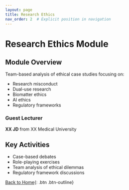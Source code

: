 ```yaml
---
layout: page
title: Research Ethics
nav_order: 2  # Explicit position in navigation
---
```


# Research Ethics Module

## Module Overview
Team-based analysis of ethical case studies focusing on:
- Research misconduct
- Dual-use research
- Biomatter ethics
- AI ethics
- Regulatory frameworks

### Guest Lecturer
**XX JD** from XX Medical University

## Key Activities
- Case-based debates
- Role-playing exercises
- Team analysis of ethical dilemmas
- Regulatory framework discussions

[Back to Home](/){: .btn .btn-outline}
